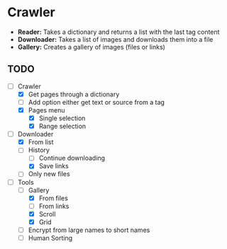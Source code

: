 # Crawler
- __Reader:__ Takes a dictionary and returns a list with the last tag content
- __Downloader:__ Takes a list of images and downloads them into a file
- __Gallery:__ Creates a gallery of images (files or links)

## TODO
- [ ] Crawler
    - [X] Get pages through a dictionary
    - [ ] Add option either get text or source from a tag
    - [X] Pages menu
        - [X] Single selection
        - [X] Range selection
- [ ] Downloader
    - [X] From list
    - [ ] History
        - [ ] Continue downloading
        - [X] Save links
    - [ ] Only new files
- [ ] Tools
    - [ ] Gallery
        - [X] From files
        - [ ] From links
        - [X] Scroll
        - [X] Grid
    - [ ] Encrypt from large names to short names
    - [ ] Human Sorting
